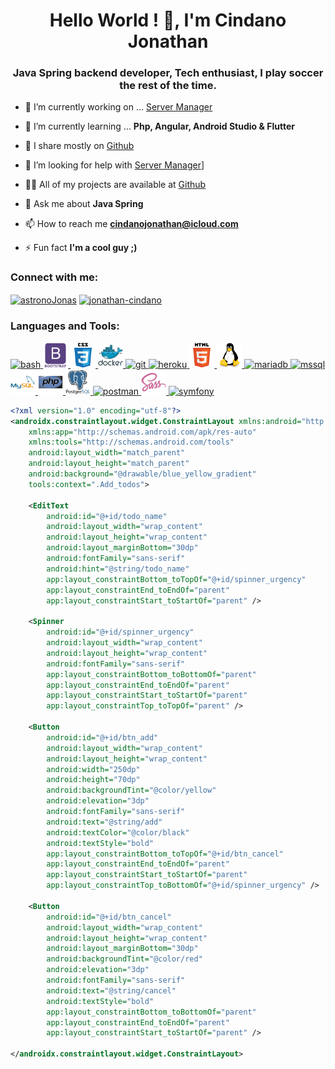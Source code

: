 <h1 align="center">Hello World ! 👋, I'm Cindano Jonathan</h1>
<h3 align="center">Java Spring backend developer, Tech enthusiast, I play soccer the rest of the time.</h3>

- 🔭 I’m currently working on ... [Server Manager](https://github.com/Snooker4Real/server)

- 🌱 I’m currently learning ... **Php, Angular, Android Studio & Flutter**

- 👯 I share mostly on [Github](https://github.com/Snooker4Real)

- 🤝 I’m looking for help with [Server Manager](https://github.com/Snooker4Real/server)]

- 👨‍💻 All of my projects are available at [Github](https://github.com/Snooker4Real)

- 💬 Ask me about **Java Spring**

- 📫 How to reach me **cindanojonathan@icloud.com**

- ⚡ Fun fact **I'm a cool guy ;)**

<h3 align="left">Connect with me:</h3>
<p align="left">
<a href="https://twitter.com/AstronoJONAS" target="blank"><img align="center" src="https://raw.githubusercontent.com/rahuldkjain/github-profile-readme-generator/master/src/images/icons/Social/twitter.svg" alt="astronoJonas" height="30" width="40" /></a>
<a href="https://www.linkedin.com/in/jonathan-c-7298b2133/" target="blank"><img align="center" src="https://raw.githubusercontent.com/rahuldkjain/github-profile-readme-generator/master/src/images/icons/Social/linked-in-alt.svg" alt="jonathan-cindano" height="30" width="40" /></a>
</p>

<h3 align="left">Languages and Tools:</h3>
<p align="left">
  <a href="https://www.gnu.org/software/bash/" target="_blank">
    <img src="https://www.vectorlogo.zone/logos/gnu_bash/gnu_bash-icon.svg" alt="bash" width="40" height="40"/> 
  </a> 
  <a href="https://getbootstrap.com" target="_blank"> 
    <img src="https://raw.githubusercontent.com/devicons/devicon/master/icons/bootstrap/bootstrap-plain-wordmark.svg" alt="bootstrap" width="40" height="40"/> 
  </a> 
  <a href="https://www.w3schools.com/css/" target="_blank"> 
    <img src="https://raw.githubusercontent.com/devicons/devicon/master/icons/css3/css3-original-wordmark.svg" alt="css3" width="40" height="40"/> 
  </a> 
  <a href="https://www.docker.com/" target="_blank"> 
  <img src="https://raw.githubusercontent.com/devicons/devicon/master/icons/docker/docker-original-wordmark.svg" alt="docker" width="40" height="40"/> </a> <a href="https://git-scm.com/" target="_blank"> 
  <img src="https://www.vectorlogo.zone/logos/git-scm/git-scm-icon.svg" alt="git" width="40" height="40"/> 
  </a> 
  <a href="https://heroku.com" target="_blank"> 
    <img src="https://www.vectorlogo.zone/logos/heroku/heroku-icon.svg" alt="heroku" width="40" height="40"/> 
  </a> 
  <a href="https://www.w3.org/html/" target="_blank"> 
    <img src="https://raw.githubusercontent.com/devicons/devicon/master/icons/html5/html5-original-wordmark.svg" alt="html5" width="40" height="40"/> 
  </a> 
  <a href="https://www.linux.org/" target="_blank"> 
    <img src="https://raw.githubusercontent.com/devicons/devicon/master/icons/linux/linux-original.svg" alt="linux" width="40" height="40"/> 
  </a> 
  <a href="https://mariadb.org/" target="_blank"> 
    <img src="https://www.vectorlogo.zone/logos/mariadb/mariadb-icon.svg" alt="mariadb" width="40" height="40"/> 
  </a> 
  <a href="https://www.microsoft.com/en-us/sql-server" target="_blank"> 
    <img src="https://www.svgrepo.com/show/303229/microsoft-sql-server-logo.svg" alt="mssql" width="40" height="40"/> 
  </a> 
  <a href="https://www.mysql.com/" target="_blank"> 
    <img src="https://raw.githubusercontent.com/devicons/devicon/master/icons/mysql/mysql-original-wordmark.svg" alt="mysql" width="40" height="40"/> 
  </a> 
  <a href="https://www.php.net" target="_blank"> 
    <img src="https://raw.githubusercontent.com/devicons/devicon/master/icons/php/php-original.svg" alt="php" width="40" height="40"/> 
  </a> 
  <a href="https://www.postgresql.org" target="_blank"> 
    <img src="https://raw.githubusercontent.com/devicons/devicon/master/icons/postgresql/postgresql-original-wordmark.svg" alt="postgresql" width="40" height="40"/> 
  </a>
  <a href="https://postman.com" target="_blank"> 
    <img src="https://www.vectorlogo.zone/logos/getpostman/getpostman-icon.svg" alt="postman" width="40" height="40"/> 
  </a> 
  <a href="https://sass-lang.com" target="_blank"> 
    <img src="https://raw.githubusercontent.com/devicons/devicon/master/icons/sass/sass-original.svg" alt="sass" width="40" height="40"/> 
  </a> 
  <a href="https://symfony.com" target="_blank"> 
    <img src="https://symfony.com/logos/symfony_black_03.svg" alt="symfony" width="40" height="40"/> 
  </a> 
</p>



```xml
<?xml version="1.0" encoding="utf-8"?>
<androidx.constraintlayout.widget.ConstraintLayout xmlns:android="http://schemas.android.com/apk/res/android"
    xmlns:app="http://schemas.android.com/apk/res-auto"
    xmlns:tools="http://schemas.android.com/tools"
    android:layout_width="match_parent"
    android:layout_height="match_parent"
    android:background="@drawable/blue_yellow_gradient"
    tools:context=".Add_todos">

    <EditText
        android:id="@+id/todo_name"
        android:layout_width="wrap_content"
        android:layout_height="wrap_content"
        android:layout_marginBottom="30dp"
        android:fontFamily="sans-serif"
        android:hint="@string/todo_name"
        app:layout_constraintBottom_toTopOf="@+id/spinner_urgency"
        app:layout_constraintEnd_toEndOf="parent"
        app:layout_constraintStart_toStartOf="parent" />

    <Spinner
        android:id="@+id/spinner_urgency"
        android:layout_width="wrap_content"
        android:layout_height="wrap_content"
        android:fontFamily="sans-serif"
        app:layout_constraintBottom_toBottomOf="parent"
        app:layout_constraintEnd_toEndOf="parent"
        app:layout_constraintStart_toStartOf="parent"
        app:layout_constraintTop_toTopOf="parent" />

    <Button
        android:id="@+id/btn_add"
        android:layout_width="wrap_content"
        android:layout_height="wrap_content"
        android:width="250dp"
        android:height="70dp"
        android:backgroundTint="@color/yellow"
        android:elevation="3dp"
        android:fontFamily="sans-serif"
        android:text="@string/add"
        android:textColor="@color/black"
        android:textStyle="bold"
        app:layout_constraintBottom_toTopOf="@+id/btn_cancel"
        app:layout_constraintEnd_toEndOf="parent"
        app:layout_constraintStart_toStartOf="parent"
        app:layout_constraintTop_toBottomOf="@+id/spinner_urgency" />

    <Button
        android:id="@+id/btn_cancel"
        android:layout_width="wrap_content"
        android:layout_height="wrap_content"
        android:layout_marginBottom="30dp"
        android:backgroundTint="@color/red"
        android:elevation="3dp"
        android:fontFamily="sans-serif"
        android:text="@string/cancel"
        android:textStyle="bold"
        app:layout_constraintBottom_toBottomOf="parent"
        app:layout_constraintEnd_toEndOf="parent"
        app:layout_constraintStart_toStartOf="parent" />

</androidx.constraintlayout.widget.ConstraintLayout>
```
